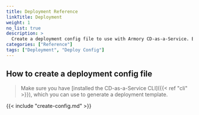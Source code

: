 ```yaml
---
title: Deployment Reference
linkTitle: Deployment
weight: 1
no_list: true
description: >
  Create a deployment config file to use with Armory CD-as-a-Service. Browse the deployment config file reference. Learn how to configure preview links and role-based manual approvals.
categories: ["Reference"]
tags: ["Deployment", "Deploy Config"]
---
```


## How to create a deployment config file

>Make sure you have [installed the CD-as-a-Service CLI]({{< ref "cli" >}}), which you can use to generate a deployment template.

{{< include "create-config.md" >}}

